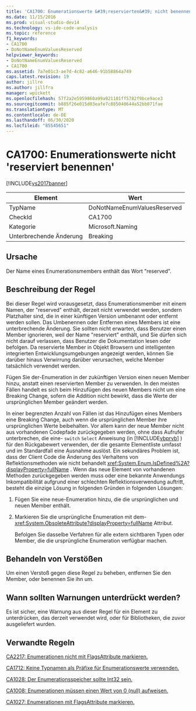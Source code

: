 ```yaml
---
title: 'CA1700: Enumerationswerte &#39;reservierten&#39; nicht benennen | Microsoft-Dokumentation'
ms.date: 11/15/2016
ms.prod: visual-studio-dev14
ms.technology: vs-ide-code-analysis
ms.topic: reference
f1_keywords:
- CA1700
- DoNotNameEnumValuesReserved
helpviewer_keywords:
- DoNotNameEnumValuesReserved
- CA1700
ms.assetid: 7a7e01c3-ae7d-4c82-a646-91b58864a749
caps.latest.revision: 19
author: jillre
ms.author: jillfra
manager: wpickett
ms.openlocfilehash: 57f2a2e5959860a99a921101ff5782f9bce9ace3
ms.sourcegitcommit: b885f26e015d03eafe7c885040644a52bb071fae
ms.translationtype: MT
ms.contentlocale: de-DE
ms.lasthandoff: 06/30/2020
ms.locfileid: "85545651"
---
```

# <a name="ca1700-do-not-name-enum-values-39reserved39"></a>CA1700: Enumerationswerte nicht &#39;reserviert benennen&#39;
[!INCLUDE[vs2017banner](../includes/vs2017banner.md)]

|Element|Wert|
|-|-|
|TypName|DoNotNameEnumValuesReserved|
|CheckId|CA1700|
|Kategorie|Microsoft.Naming|
|Unterbrechende Änderung|Breaking|

## <a name="cause"></a>Ursache
 Der Name eines Enumerationsmembers enthält das Wort "reserved".

## <a name="rule-description"></a>Beschreibung der Regel
 Bei dieser Regel wird vorausgesetzt, dass Enumerationsmember mit einem Namen, der "reserved" enthält, derzeit nicht verwendet werden, sondern Platzhalter sind, die in einer künftigen Version umbenannt oder entfernt werden sollen. Das Umbenennen oder Entfernen eines Members ist eine unterbrechende Änderung. Sie sollten nicht erwarten, dass Benutzer einen Member ignorieren, weil der Name "reserviert" enthält, und Sie dürfen sich nicht darauf verlassen, dass Benutzer die Dokumentation lesen oder befolgen. Da reservierte Member in Objekt Browsern und intelligenten integrierten Entwicklungsumgebungen angezeigt werden, können Sie darüber hinaus Verwirrung darüber verursachen, welche Member tatsächlich verwendet werden.

 Fügen Sie der-Enumeration in der zukünftigen Version einen neuen Member hinzu, anstatt einen reservierten Member zu verwenden. In den meisten Fällen handelt es sich beim Hinzufügen des neuen Members nicht um eine Breaking Change, sofern die Addition nicht bewirkt, dass die Werte der ursprünglichen Member geändert werden.

 In einer begrenzten Anzahl von Fällen ist das Hinzufügen eines Members eine Breaking Change, auch wenn die ursprünglichen Member ihre ursprünglichen Werte beibehalten. Vor allem kann der neue Member nicht aus vorhandenen Codepfade zurückgegeben werden, ohne dass Aufrufer unterbrechen, die eine- `switch` `Select` Anweisung (in [!INCLUDE[vbprvb](../includes/vbprvb-md.md)] ) für den Rückgabewert verwenden, der die gesamte Elementliste umfasst und im Standardfall eine Ausnahme auslöst. Ein sekundäres Problem ist, dass der Client Code die Änderung des Verhaltens von Reflektionsmethoden wie nicht behandelt <xref:System.Enum.IsDefined%2A?displayProperty=fullName> . Wenn das neue Element von vorhandenen Methoden zurückgegeben werden muss oder eine bekannte Anwendungs Inkompatibilität aufgrund einer schlechten Reflektionsverwendung auftritt, besteht die einzige Lösung in folgenden Gründen in folgenden Lösungen:

1. Fügen Sie eine neue-Enumeration hinzu, die die ursprünglichen und neuen Member enthält.

2. Markieren Sie die ursprüngliche Enumeration mit dem- <xref:System.ObsoleteAttribute?displayProperty=fullName> Attribut.

   Befolgen Sie dasselbe Verfahren für alle extern sichtbaren Typen oder Member, die die ursprüngliche Enumeration verfügbar machen.

## <a name="how-to-fix-violations"></a>Behandeln von Verstößen
 Um einen Verstoß gegen diese Regel zu beheben, entfernen Sie den Member, oder benennen Sie ihn um.

## <a name="when-to-suppress-warnings"></a>Wann sollten Warnungen unterdrückt werden?
 Es ist sicher, eine Warnung aus dieser Regel für ein Element zu unterdrücken, das derzeit verwendet wird, oder für Bibliotheken, die zuvor ausgeliefert wurden.

## <a name="related-rules"></a>Verwandte Regeln
 [CA2217: Enumerationen nicht mit FlagsAttribute markieren.](../code-quality/ca2217-do-not-mark-enums-with-flagsattribute.md)

 [CA1712: Keine Typnamen als Präfixe für Enumerationswerte verwenden.](../code-quality/ca1712-do-not-prefix-enum-values-with-type-name.md)

 [CA1028: Der Enumerationsspeicher sollte Int32 sein.](../code-quality/ca1028-enum-storage-should-be-int32.md)

 [CA1008: Enumerationen müssen einen Wert von 0 (null) aufweisen.](../code-quality/ca1008-enums-should-have-zero-value.md)

 [CA1027: Enumerationen mit FlagsAttribute markieren.](../code-quality/ca1027-mark-enums-with-flagsattribute.md)
